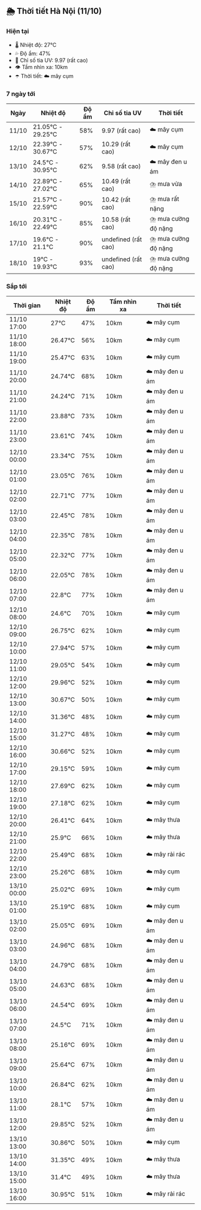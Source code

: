 ## 🌦️ Thời tiết Hà Nội (11/10)

### Hiện tại

- 🌡️ Nhiệt độ: 27℃
- 💦 Độ ẩm: 47%
- 🌟 Chỉ số tia UV: 9.97 (rất cao)
- 👁️ Tầm nhìn xa: 10km
- ☂️ Thời tiết: ☁️ mây cụm

### 7 ngày tới

| Ngày | Nhiệt độ | Độ ẩm | Chỉ số tia UV | Thời tiết |
| --- | --- | --- | --- | --- |
| 11/10 | 21.05℃ - 29.25℃ | 58% | 9.97 (rất cao) | ☁️ mây cụm |
| 12/10 | 22.39℃ - 30.67℃ | 57% | 10.29 (rất cao) | ☁️ mây cụm |
| 13/10 | 24.5℃ - 30.95℃ | 62% | 9.58 (rất cao) | ☁️ mây đen u ám |
| 14/10 | 22.89℃ - 27.02℃ | 65% | 10.49 (rất cao) | ⛈️ mưa vừa |
| 15/10 | 21.57℃ - 22.59℃ | 90% | 10.42 (rất cao) | ⛈️ mưa rất nặng |
| 16/10 | 20.31℃ - 22.49℃ | 85% | 10.58 (rất cao) | ⛈️ mưa cường độ nặng |
| 17/10 | 19.6℃ - 21.1℃ | 90% | undefined (rất cao) | ⛈️ mưa cường độ nặng |
| 18/10 | 19℃ - 19.93℃ | 93% | undefined (rất cao) | ⛈️ mưa cường độ nặng |

### Sắp tới

| Thời gian | Nhiệt độ | Độ ẩm | Tầm nhìn xa | Thời tiết |
| --- | --- | --- | --- | --- |
| 11/10 17:00 | 27℃ | 47% | 10km | ☁️ mây cụm |
| 11/10 18:00 | 26.47℃ | 56% | 10km | ☁️ mây cụm |
| 11/10 19:00 | 25.47℃ | 63% | 10km | ☁️ mây cụm |
| 11/10 20:00 | 24.74℃ | 68% | 10km | ☁️ mây đen u ám |
| 11/10 21:00 | 24.24℃ | 71% | 10km | ☁️ mây đen u ám |
| 11/10 22:00 | 23.88℃ | 73% | 10km | ☁️ mây đen u ám |
| 11/10 23:00 | 23.61℃ | 74% | 10km | ☁️ mây đen u ám |
| 12/10 00:00 | 23.34℃ | 75% | 10km | ☁️ mây đen u ám |
| 12/10 01:00 | 23.05℃ | 76% | 10km | ☁️ mây đen u ám |
| 12/10 02:00 | 22.71℃ | 77% | 10km | ☁️ mây đen u ám |
| 12/10 03:00 | 22.45℃ | 78% | 10km | ☁️ mây đen u ám |
| 12/10 04:00 | 22.35℃ | 78% | 10km | ☁️ mây đen u ám |
| 12/10 05:00 | 22.32℃ | 77% | 10km | ☁️ mây đen u ám |
| 12/10 06:00 | 22.05℃ | 78% | 10km | ☁️ mây đen u ám |
| 12/10 07:00 | 22.8℃ | 77% | 10km | ☁️ mây đen u ám |
| 12/10 08:00 | 24.6℃ | 70% | 10km | ☁️ mây cụm |
| 12/10 09:00 | 26.75℃ | 62% | 10km | ☁️ mây cụm |
| 12/10 10:00 | 27.94℃ | 57% | 10km | ☁️ mây cụm |
| 12/10 11:00 | 29.05℃ | 54% | 10km | ☁️ mây cụm |
| 12/10 12:00 | 29.96℃ | 52% | 10km | ☁️ mây cụm |
| 12/10 13:00 | 30.67℃ | 50% | 10km | ☁️ mây cụm |
| 12/10 14:00 | 31.36℃ | 48% | 10km | ☁️ mây cụm |
| 12/10 15:00 | 31.27℃ | 48% | 10km | ☁️ mây cụm |
| 12/10 16:00 | 30.66℃ | 52% | 10km | ☁️ mây cụm |
| 12/10 17:00 | 29.15℃ | 59% | 10km | ☁️ mây cụm |
| 12/10 18:00 | 27.69℃ | 62% | 10km | ☁️ mây cụm |
| 12/10 19:00 | 27.18℃ | 62% | 10km | ☁️ mây cụm |
| 12/10 20:00 | 26.41℃ | 64% | 10km | ☁️ mây thưa |
| 12/10 21:00 | 25.9℃ | 66% | 10km | ☁️ mây thưa |
| 12/10 22:00 | 25.49℃ | 68% | 10km | ☁️ mây rải rác |
| 12/10 23:00 | 25.26℃ | 68% | 10km | ☁️ mây cụm |
| 13/10 00:00 | 25.02℃ | 69% | 10km | ☁️ mây cụm |
| 13/10 01:00 | 25.19℃ | 68% | 10km | ☁️ mây cụm |
| 13/10 02:00 | 25.05℃ | 69% | 10km | ☁️ mây đen u ám |
| 13/10 03:00 | 24.96℃ | 68% | 10km | ☁️ mây đen u ám |
| 13/10 04:00 | 24.79℃ | 68% | 10km | ☁️ mây đen u ám |
| 13/10 05:00 | 24.63℃ | 68% | 10km | ☁️ mây đen u ám |
| 13/10 06:00 | 24.54℃ | 69% | 10km | ☁️ mây đen u ám |
| 13/10 07:00 | 24.5℃ | 71% | 10km | ☁️ mây đen u ám |
| 13/10 08:00 | 25.16℃ | 69% | 10km | ☁️ mây đen u ám |
| 13/10 09:00 | 25.64℃ | 67% | 10km | ☁️ mây đen u ám |
| 13/10 10:00 | 26.84℃ | 62% | 10km | ☁️ mây đen u ám |
| 13/10 11:00 | 28.1℃ | 57% | 10km | ☁️ mây đen u ám |
| 13/10 12:00 | 29.85℃ | 52% | 10km | ☁️ mây đen u ám |
| 13/10 13:00 | 30.86℃ | 50% | 10km | ☁️ mây cụm |
| 13/10 14:00 | 31.35℃ | 49% | 10km | ☁️ mây thưa |
| 13/10 15:00 | 31.4℃ | 49% | 10km | ☁️ mây thưa |
| 13/10 16:00 | 30.95℃ | 51% | 10km | ☁️ mây rải rác |
